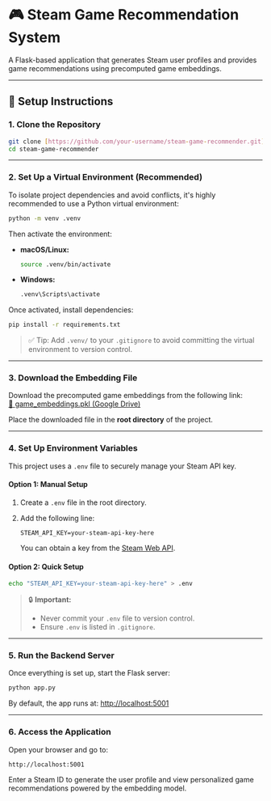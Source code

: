 # 🎮 Steam Game Recommendation System

A Flask-based application that generates Steam user profiles and provides game recommendations using precomputed game embeddings.

---

## 🚀 Setup Instructions

### 1. **Clone the Repository**

```bash
git clone [https://github.com/your-username/steam-game-recommender.git](https://github.com/Keviniscaiji/GameRecommendSystem.git)
cd steam-game-recommender
```

---

### 2. **Set Up a Virtual Environment (Recommended)**

To isolate project dependencies and avoid conflicts, it's highly recommended to use a Python virtual environment:

```bash
python -m venv .venv
```

Then activate the environment:

- **macOS/Linux:**

  ```bash
  source .venv/bin/activate
  ```

- **Windows:**

  ```cmd
  .venv\Scripts\activate
  ```

Once activated, install dependencies:

```bash
pip install -r requirements.txt
```

> ✅ Tip: Add `.venv/` to your `.gitignore` to avoid committing the virtual environment to version control.

---

### 3. **Download the Embedding File**

Download the precomputed game embeddings from the following link:  
[📁 game_embeddings.pkl (Google Drive)](https://drive.google.com/file/d/1xPRRwfSXDQE5OsH5dwK41xwcWrLt2VOE/view?usp=sharing)

Place the downloaded file in the **root directory** of the project.

---

### 4. **Set Up Environment Variables**

This project uses a `.env` file to securely manage your Steam API key.

#### Option 1: Manual Setup

1. Create a `.env` file in the root directory.
2. Add the following line:

   ```env
   STEAM_API_KEY=your-steam-api-key-here
   ```

   You can obtain a key from the [Steam Web API](https://steamcommunity.com/dev/apikey).

#### Option 2: Quick Setup

```bash
echo "STEAM_API_KEY=your-steam-api-key-here" > .env
```

> 🔒 **Important:**  
> - Never commit your `.env` file to version control.  
> - Ensure `.env` is listed in `.gitignore`.

---

### 5. **Run the Backend Server**

Once everything is set up, start the Flask server:

```bash
python app.py
```

By default, the app runs at: [http://localhost:5001](http://localhost:5001)

---

### 6. **Access the Application**

Open your browser and go to:

```
http://localhost:5001
```

Enter a Steam ID to generate the user profile and view personalized game recommendations powered by the embedding model.
